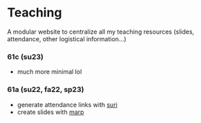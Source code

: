 # Teaching

A modular website to centralize all my teaching resources (slides, attendance, other logistical information...)

### 61c (su23)

- much more minimal lol

### 61a (su22, fa22, sp23)
- generate attendance links with [suri](https://github.com/jstayton/suri)
- create slides with [marp](https://github.com/adit-bala/teaching-slides)

